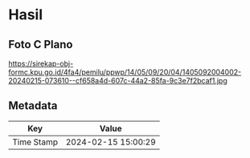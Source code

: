 # Hasil

## Foto C Plano

https://sirekap-obj-formc.kpu.go.id/4fa4/pemilu/ppwp/14/05/09/20/04/1405092004002-20240215-073610--cf658a4d-607c-44a2-85fa-9c3e7f2bcaf1.jpg


## Metadata

| Key        | Value               |
| ---------- | ------------------- |
| Time Stamp | 2024-02-15 15:00:29 |



